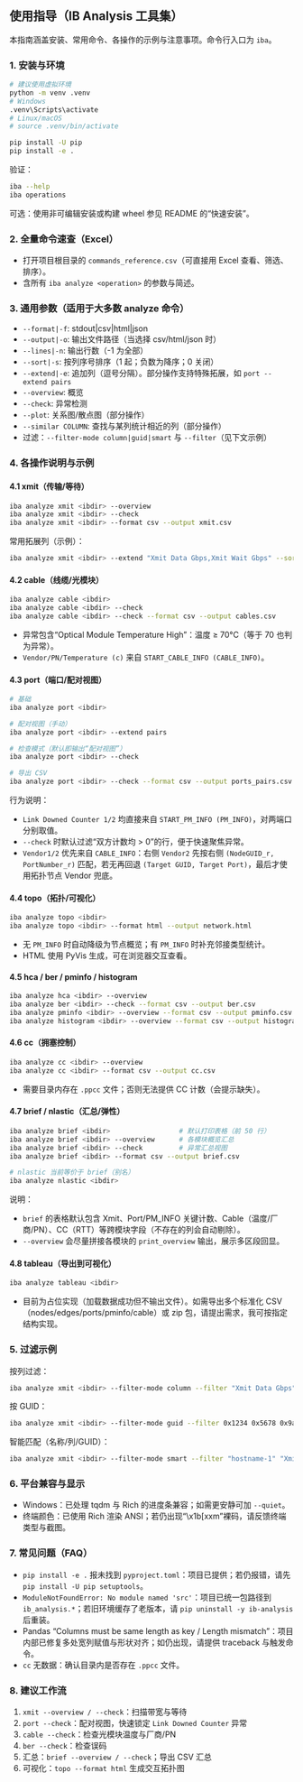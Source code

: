 ## 使用指导（IB Analysis 工具集）

本指南涵盖安装、常用命令、各操作的示例与注意事项。命令行入口为 `iba`。

### 1. 安装与环境

```bash
# 建议使用虚拟环境
python -m venv .venv
# Windows
.venv\Scripts\activate
# Linux/macOS
# source .venv/bin/activate

pip install -U pip
pip install -e .
```

验证：
```bash
iba --help
iba operations
```

可选：使用非可编辑安装或构建 wheel 参见 README 的“快速安装”。

### 2. 全量命令速查（Excel）

- 打开项目根目录的 `commands_reference.csv`（可直接用 Excel 查看、筛选、排序）。
- 含所有 `iba analyze <operation>` 的参数与简述。

### 3. 通用参数（适用于大多数 analyze 命令）

- `--format|-f`: stdout|csv|html|json
- `--output|-o`: 输出文件路径（当选择 csv/html/json 时）
- `--lines|-n`: 输出行数（-1 为全部）
- `--sort|-s`: 按列序号排序（1 起；负数为降序；0 关闭）
- `--extend|-e`: 追加列（逗号分隔）。部分操作支持特殊拓展，如 `port --extend pairs`
- `--overview`: 概览
- `--check`: 异常检测
- `--plot`: 关系图/散点图（部分操作）
- `--similar COLUMN`: 查找与某列统计相近的列（部分操作）
- 过滤：`--filter-mode column|guid|smart` 与 `--filter`（见下文示例）

### 4. 各操作说明与示例

#### 4.1 xmit（传输/等待）

```bash
iba analyze xmit <ibdir> --overview
iba analyze xmit <ibdir> --check
iba analyze xmit <ibdir> --format csv --output xmit.csv
```

常用拓展列（示例）：
```bash
iba analyze xmit <ibdir> --extend "Xmit Data Gbps,Xmit Wait Gbps" --sort 3 --lines 100
```

#### 4.2 cable（线缆/光模块）

```bash
iba analyze cable <ibdir>
iba analyze cable <ibdir> --check
iba analyze cable <ibdir> --check --format csv --output cables.csv
```

- 异常包含“Optical Module Temperature High”：温度 ≥ 70°C（等于 70 也判为异常）。
- `Vendor/PN/Temperature (c)` 来自 `START_CABLE_INFO (CABLE_INFO)`。

#### 4.3 port（端口/配对视图）

```bash
# 基础
iba analyze port <ibdir>

# 配对视图（手动）
iba analyze port <ibdir> --extend pairs

# 检查模式（默认即输出“配对视图”）
iba analyze port <ibdir> --check

# 导出 CSV
iba analyze port <ibdir> --check --format csv --output ports_pairs.csv
```

行为说明：
- `Link Downed Counter 1/2` 均直接来自 `START_PM_INFO (PM_INFO)`，对两端口分别取值。
- `--check` 时默认过滤“双方计数均 > 0”的行，便于快速聚焦异常。
- `Vendor1/2` 优先来自 `CABLE_INFO`：右侧 `Vendor2` 先按右侧 `(NodeGUID_r, PortNumber_r)` 匹配，若无再回退 `(Target GUID, Target Port)`，最后才使用拓扑节点 Vendor 兜底。

#### 4.4 topo（拓扑/可视化）

```bash
iba analyze topo <ibdir>
iba analyze topo <ibdir> --format html --output network.html
```

- 无 `PM_INFO` 时自动降级为节点概览；有 `PM_INFO` 时补充邻接类型统计。
- HTML 使用 PyVis 生成，可在浏览器交互查看。

#### 4.5 hca / ber / pminfo / histogram

```bash
iba analyze hca <ibdir> --overview
iba analyze ber <ibdir> --check --format csv --output ber.csv
iba analyze pminfo <ibdir> --overview --format csv --output pminfo.csv
iba analyze histogram <ibdir> --overview --format csv --output histogram.csv
```

#### 4.6 cc（拥塞控制）

```bash
iba analyze cc <ibdir> --overview
iba analyze cc <ibdir> --format csv --output cc.csv
```

- 需要目录内存在 `.ppcc` 文件；否则无法提供 CC 计数（会提示缺失）。

#### 4.7 brief / nlastic（汇总/弹性）

```bash
iba analyze brief <ibdir>                 # 默认打印表格（前 50 行）
iba analyze brief <ibdir> --overview      # 各模块概览汇总
iba analyze brief <ibdir> --check         # 异常汇总视图
iba analyze brief <ibdir> --format csv --output brief.csv

# nlastic 当前等价于 brief（别名）
iba analyze nlastic <ibdir>
```

说明：
- `brief` 的表格默认包含 Xmit、Port/PM_INFO 关键计数、Cable（温度/厂商/PN）、CC（RTT）等跨模块字段（不存在的列会自动剔除）。
- `--overview` 会尽量拼接各模块的 `print_overview` 输出，展示多区段回显。

#### 4.8 tableau（导出到可视化）

```bash
iba analyze tableau <ibdir>
```

- 目前为占位实现（加载数据成功但不输出文件）。如需导出多个标准化 CSV（nodes/edges/ports/pminfo/cable）或 zip 包，请提出需求，我可按指定结构实现。

### 5. 过滤示例

按列过滤：
```bash
iba analyze xmit <ibdir> --filter-mode column --filter "Xmit Data Gbps" ">" 50
```

按 GUID：
```bash
iba analyze xmit <ibdir> --filter-mode guid --filter 0x1234 0x5678 0x9abc
```

智能匹配（名称/列/GUID）：
```bash
iba analyze xmit <ibdir> --filter-mode smart --filter "hostname-1" "Xmit Wait Gbps" ">" 5
```

### 6. 平台兼容与显示

- Windows：已处理 tqdm 与 Rich 的进度条兼容；如需更安静可加 `--quiet`。
- 终端颜色：已使用 Rich 渲染 ANSI；若仍出现“\x1b[xxm”裸码，请反馈终端类型与截图。

### 7. 常见问题（FAQ）

- `pip install -e .` 报未找到 `pyproject.toml`：项目已提供；若仍报错，请先 `pip install -U pip setuptools`。
- `ModuleNotFoundError: No module named 'src'`：项目已统一包路径到 `ib_analysis.*`；若旧环境缓存了老版本，请 `pip uninstall -y ib-analysis` 后重装。
- Pandas “Columns must be same length as key / Length mismatch”：项目内部已修复多处宽列赋值与形状对齐；如仍出现，请提供 traceback 与触发命令。
- `cc` 无数据：确认目录内是否存在 `.ppcc` 文件。

### 8. 建议工作流

1) `xmit --overview / --check`：扫描带宽与等待
2) `port --check`：配对视图，快速锁定 `Link Downed Counter` 异常
3) `cable --check`：检查光模块温度与厂商/PN
4) `ber --check`：检查误码
5) 汇总：`brief --overview / --check`；导出 CSV 汇总
6) 可视化：`topo --format html` 生成交互拓扑图



